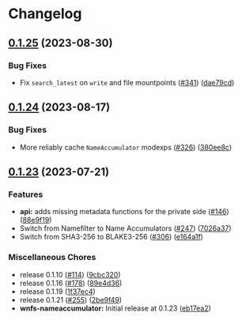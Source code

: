 # Changelog

## [0.1.25](https://github.com/wnfs-wg/rs-wnfs/compare/wnfs-nameaccumulator-v0.1.24...wnfs-nameaccumulator-v0.1.25) (2023-08-30)


### Bug Fixes

* Fix `search_latest` on `write` and file mountpoints ([#341](https://github.com/wnfs-wg/rs-wnfs/issues/341)) ([dae79cd](https://github.com/wnfs-wg/rs-wnfs/commit/dae79cd1b95148cf54d6fdf57357b76adcf192ae))

## [0.1.24](https://github.com/wnfs-wg/rs-wnfs/compare/wnfs-nameaccumulator-v0.1.23...wnfs-nameaccumulator-v0.1.24) (2023-08-17)


### Bug Fixes

* More reliably cache `NameAccumulator` modexps ([#326](https://github.com/wnfs-wg/rs-wnfs/issues/326)) ([380ee8c](https://github.com/wnfs-wg/rs-wnfs/commit/380ee8c7b07a73912100c2689334596e3ad8d9c0))

## [0.1.23](https://github.com/wnfs-wg/rs-wnfs/compare/wnfs-nameaccumulator-v0.1.22...wnfs-nameaccumulator-v0.1.23) (2023-07-21)


### Features

* **api:** adds missing metadata functions for the private side ([#146](https://github.com/wnfs-wg/rs-wnfs/issues/146)) ([88e9f19](https://github.com/wnfs-wg/rs-wnfs/commit/88e9f19a69fbbb99e3ee78c831eeb520a33f0b46))
* Switch from Namefilter to Name Accumulators ([#247](https://github.com/wnfs-wg/rs-wnfs/issues/247)) ([7026a37](https://github.com/wnfs-wg/rs-wnfs/commit/7026a379443038fa1b0410df1c7d0bc23649f17a))
* Switch from SHA3-256 to BLAKE3-256 ([#306](https://github.com/wnfs-wg/rs-wnfs/issues/306)) ([e164a1f](https://github.com/wnfs-wg/rs-wnfs/commit/e164a1fc80c30d9446404a61b05fd995d7d88c0e))


### Miscellaneous Chores

* release 0.1.10 ([#114](https://github.com/wnfs-wg/rs-wnfs/issues/114)) ([9cbc320](https://github.com/wnfs-wg/rs-wnfs/commit/9cbc32076d80a5b7d3138ea891180c689411123f))
* release 0.1.16 ([#178](https://github.com/wnfs-wg/rs-wnfs/issues/178)) ([89e4d36](https://github.com/wnfs-wg/rs-wnfs/commit/89e4d36dc9b27ec1ab67db6fc214670efe768f32))
* release 0.1.19 ([1f37ec4](https://github.com/wnfs-wg/rs-wnfs/commit/1f37ec4d706b9bcb4305128451cc77063b4f211d))
* release 0.1.21 ([#255](https://github.com/wnfs-wg/rs-wnfs/issues/255)) ([2be9f49](https://github.com/wnfs-wg/rs-wnfs/commit/2be9f4999d279acccfcda3b690d69dcbcdf8e60b))
* **wnfs-nameaccumulator:** Initial release at 0.1.23 ([eb17ea2](https://github.com/wnfs-wg/rs-wnfs/commit/eb17ea2fa03e248a189cb8db04a033ef542f26db))
